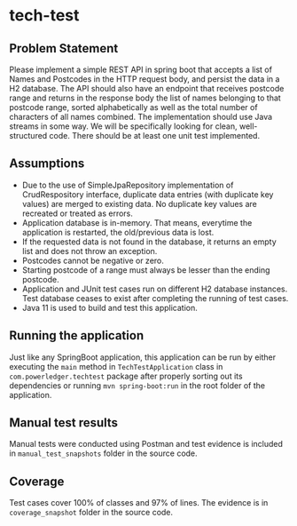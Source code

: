 # tech-test

## Problem Statement

Please implement a simple REST API in spring boot that accepts a list of Names and Postcodes in the HTTP request body, and persist the data in a H2 database. 
The API should also have an endpoint that receives postcode range and returns in the response body the list of names belonging to that postcode range, sorted alphabetically as well as the total number of characters of all names combined.
The implementation should use Java streams in some way. 
We will be specifically looking for clean, well-structured code.  There should be at least one unit test implemented.

## Assumptions
- Due to the use of SimpleJpaRepository implementation of CrudRespository interface, duplicate data entries (with duplicate key values) are merged to existing data. No duplicate key values are recreated or treated as errors.
- Application database is in-memory. That means, everytime the application is restarted, the old/previous data is lost.
- If the requested data is not found in the database, it returns an empty list and does not throw an exception.
- Postcodes cannot be negative or zero.
- Starting postcode of a range must always be lesser than the ending postcode.
- Application and JUnit test cases run on different H2 database instances. Test database ceases to exist after completing the running of test cases.
- Java 11 is used to build and test this application.

## Running the application
Just like any SpringBoot application, this application can be run by either executing the `main` method in `TechTestApplication` class in `com.powerledger.techtest` package after   properly sorting out its dependencies or running `mvn spring-boot:run` in the root folder of the application.

## Manual test results
Manual tests were conducted using Postman and test evidence is included in `manual_test_snapshots` folder in the source code.

## Coverage
Test cases cover 100% of classes and 97% of lines. The evidence is in `coverage_snapshot` folder in the source code.
